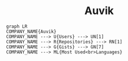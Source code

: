 <h1 align="center">Auvik</h1>

```mermaid
graph LR
COMPANY_NAME{Auvik}
COMPANY_NAME ---> U{Users} ---> UN[1]
COMPANY_NAME ---> R{Repositories} ---> RN[1]
COMPANY_NAME ---> G{Gists} ---> GN[7]
COMPANY_NAME ---> ML{Most Used<br>Languages}
```
